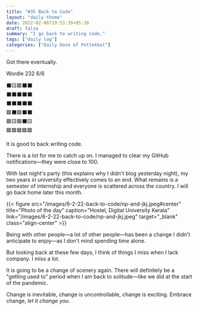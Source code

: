 ```yaml
---
title: "#35 Back to Code"
layout: "daily-theme"
date: 2022-02-06T19:53:39+05:30
draft: false
summary: "I go back to writing code."
tags: ["daily log"]
categories: ["Daily Dose of Pottekkat"]
---
```


Got there eventually.

Wordle 232 6/6

⬛🟨🟩⬛⬛\
⬛⬛⬛⬛⬛\
⬛⬛⬛⬛⬛\
🟩⬛🟩⬛⬛\
🟩🟨🟩⬛🟨\
🟩🟩🟩🟩🟩

It is good to back writing code.

There is a lot for me to catch up on. I managed to clear my GitHub notifications—they were close to 100.

With last night's party (this explains why I didn't blog yesterday night), my two years in university effectively comes to an end. What remains is a semester of internship and everyone is scattered across the country. I will go back home later this month.

{{< figure src="/images/6-2-22-back-to-code/np-and-jkj.jpeg#center" title="Photo of the day" caption="Hostel, Digital University Kerala" link="/images/6-2-22-back-to-code/np-and-jkj.jpeg" target="_blank" class="align-center" >}}

Being with other people—a lot of other people—has been a change I didn't anticipate to enjoy—as I don't mind spending time alone.

But looking back at these few days, I think of things I miss when I lack company. I miss a lot.

It is going to be a change of scenery again. There will definitely be a "getting used to" period when I am back to solitude—like we did at the start of the pandemic.

Change is inevitable, change is uncontrollable, change is exciting. Embrace change, _let it change you_.
